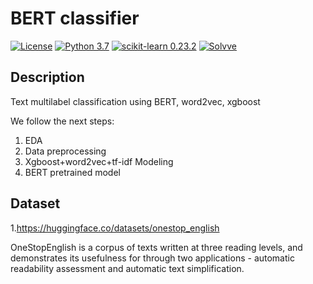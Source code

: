 # BERT classifier

[![License](http://img.shields.io/badge/license-MIT-green.svg?style=flat)](https://github.com/Solvve/ml_gas_stations_forecast/blob/master/LICENSE.txt)
[![Python 3.7](https://img.shields.io/badge/python-3.7-blue.svg)](https://www.python.org/downloads/release/python-378/)
[![scikit-learn 0.23.2](https://img.shields.io/badge/scikit_learn-0.23.2-blue)](https://scikit-learn.org/stable/)
[![Solvve](https://img.shields.io/badge/made%20in-solvve-blue)](https://solvve.com/)

## Description
Text multilabel classification using BERT, word2vec, xgboost

We follow the next steps:
1. EDA
2. Data preprocessing
3. Xgboost+word2vec+tf-idf Modeling
4. BERT pretrained model


## Dataset

1.https://huggingface.co/datasets/onestop_english

OneStopEnglish is a corpus of texts written at three reading levels, and demonstrates its usefulness for through two applications - automatic readability assessment and automatic text simplification.
